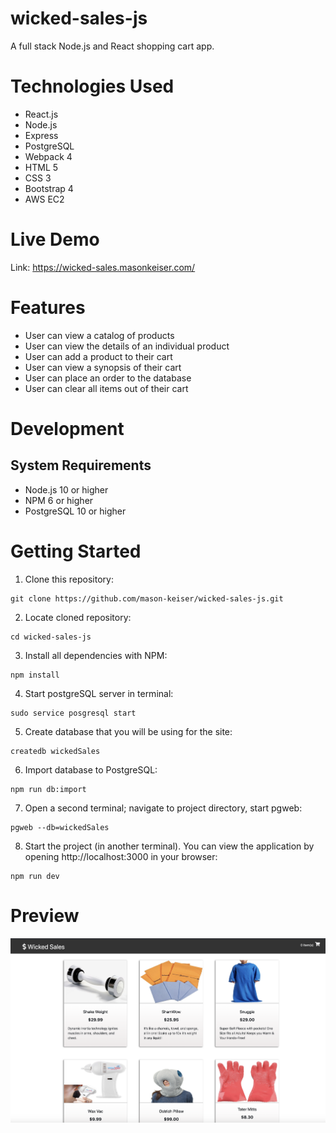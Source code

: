# wicked-sales-js
A full stack Node.js and React shopping cart app.
# Technologies Used
* React.js
* Node.js
* Express
* PostgreSQL
* Webpack 4
* HTML 5
* CSS 3
* Bootstrap 4
* AWS EC2
# Live Demo
Link: https://wicked-sales.masonkeiser.com/
# Features
* User can view a catalog of products
* User can view the details of an individual product
* User can add a product to their cart
* User can view a synopsis of their cart
* User can place an order to the database
* User can clear all items out of their cart
# Development
## System Requirements
* Node.js 10 or higher
* NPM 6 or higher
* PostgreSQL 10 or higher
# Getting Started
1. Clone this repository:
```
git clone https://github.com/mason-keiser/wicked-sales-js.git
```
2. Locate cloned repository: 
```
cd wicked-sales-js
```
3. Install all dependencies with NPM:
```
npm install
```
4. Start postgreSQL server in terminal:
```
sudo service posgresql start
``` 
5. Create database that you will be using for the site:
```
createdb wickedSales
```
6. Import database to PostgreSQL:
```
npm run db:import
```
7. Open a second terminal; navigate to project directory, start pgweb:
```
pgweb --db=wickedSales
```
8. Start the project (in another terminal). You can view the application by opening http://localhost:3000 in your browser:
```
npm run dev
```
# Preview
![](server/public/images/ws.png)
